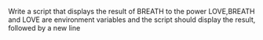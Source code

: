Write a script that displays the result of BREATH to the power LOVE,BREATH and LOVE are environment variables and the script should display the result, followed by a new line
